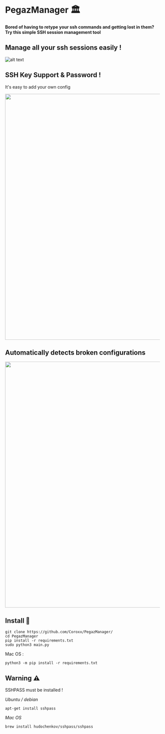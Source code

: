 # PegazManager 🏛️
**Bored of having to retype your ssh commands and getting lost in them? Try this simple SSH session management tool**


## Manage all your ssh sessions easily !

![alt text](https://i.ibb.co/yVtTFhX/image.png)

## SSH Key Support & Password ! 

It's easy to add your own config

<img src="https://i.ibb.co/yfj122G/image.png" width="800">

## Automatically detects broken configurations

<img src="https://i.ibb.co/0YSJ9QC/image.png" width="800">



## Install 🧭
```
git clone https://github.com/Coroxx/PegazManager/
cd PegazManager
pip install -r requirements.txt
sudo python3 main.py
```
Mac OS : 
```
python3 -m pip install -r requirements.txt
```

## Warning ⚠️

SSHPASS must be installed ! 

*Ubuntu / debian*
```
apt-get install sshpass
``` 

*Mac OS*
```
brew install hudochenkov/sshpass/sshpass
``` 
